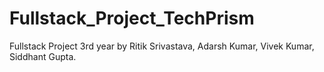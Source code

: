 # Fullstack_Project_TechPrism
Fullstack Project 3rd year by Ritik Srivastava, Adarsh Kumar, Vivek Kumar, Siddhant Gupta.
